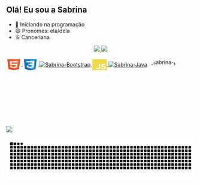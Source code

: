 ## Olá! Eu sou a Sabrina

- 🔭 Iniciando na programação
- 😄 Pronomes: ela/dela
- ♋ Canceriana 

<div align="center">
  <a href="https://github.com/SabrinaNovaes">
  <img height="180em" src="https://github-readme-stats.vercel.app/api?username=SabrinaNovaes&show_icons=true&theme=dracula&include_all_commits=true&count_private=true"/>
  <img height="180em" src="https://github-readme-stats.vercel.app/api/top-langs/?username=SabrinaNovaes&layout=compact&langs_count=7&theme=dracula"/>
</div>
  
<div style="display: inline-block"><br>
  <img align="center" alt="sabrina-HTML" height="30" width="40" src="https://raw.githubusercontent.com/devicons/devicon/master/icons/html5/html5-original.svg">
  <img align="center" alt="sabrina-CSS" height="30" width="40" src="https://raw.githubusercontent.com/devicons/devicon/master/icons/css3/css3-original.svg">
   <img align="center" alt="Sabrina-Bootstrap" height="30" width="40" src="https://cdn.jsdelivr.net/gh/devicons/devicon/icons/bootstrap/bootstrap-original.svg"/>
   <img align="center" alt="Sabrina-Js" height="30" width="40" src="https://raw.githubusercontent.com/devicons/devicon/master/icons/javascript/javascript-plain.svg">
   <img align="center" alt="Sabrina-Java" height="50" width="40" src="https://cdn.jsdelivr.net/gh/devicons/devicon/icons/java/java-original-wordmark.svg" />
  <a href="https://picasion.com/">
  <img align="right" alt="sabrina-pic" height="150" style="border-radius:50px;" src="https://i.picasion.com/pic92/80a41bb073b69e154768bab86936a603.gif">
 </div>
  
  ##
  
<div> 
 <a href="https://www.linkedin.com/in/sabrina-novaes-b74705243/" target="_blank"><img src="https://img.shields.io/badge/-LinkedIn-%230077B5?style=for-the-badge&logo=linkedin&logoColor=white" target="_blank"></a>
 
  ![Snake animation](https://github.com/SabrinaNovaes/SabrinaNovaes/blob/output/github-contribution-grid-snake.svg)
 
</div>
